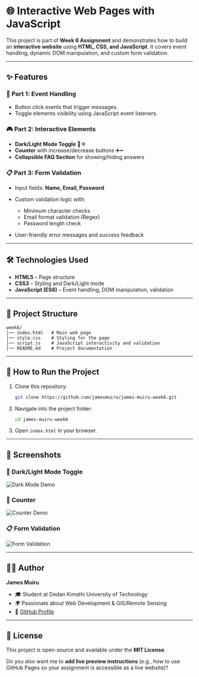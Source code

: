 # 🌐 Interactive Web Pages with JavaScript

This project is part of **Week 6 Assignment** and demonstrates how to build an **interactive website** using **HTML, CSS, and JavaScript**. It covers event handling, dynamic DOM manipulation, and custom form validation.

---

## ✨ Features

### 🎉 Part 1: Event Handling

* Button click events that trigger messages.
* Toggle elements visibility using JavaScript event listeners.

### 🎮 Part 2: Interactive Elements

* **Dark/Light Mode Toggle** 🌙☀️
* **Counter** with increase/decrease buttons ➕➖
* **Collapsible FAQ Section** for showing/hiding answers

### 📋 Part 3: Form Validation

* Input fields: **Name, Email, Password**
* Custom validation logic with:

  * Minimum character checks
  * Email format validation (Regex)
  * Password length check
* User-friendly error messages and success feedback

---

## 🛠️ Technologies Used

* **HTML5** – Page structure
* **CSS3** – Styling and Dark/Light mode
* **JavaScript (ES6)** – Event handling, DOM manipulation, validation

---

## 📂 Project Structure

```
week6/
│── index.html   # Main web page
│── style.css    # Styling for the page
│── script.js    # JavaScript interactivity and validation
│── README.md    # Project documentation
```

---

## 🚀 How to Run the Project

1. Clone this repository:

   ```bash
   git clone https://github.com/jamesmuiru/james-muiru-week6.git
   ```
2. Navigate into the project folder:

   ```bash
   cd james-muiru-week6
   ```
3. Open `index.html` in your browser.

---

## 📸 Screenshots

### 🔘 Dark/Light Mode Toggle

![Dark Mode Demo](https://via.placeholder.com/600x300?text=Dark+Mode+Demo)

### 🔢 Counter

![Counter Demo](https://via.placeholder.com/600x300?text=Counter+Demo)

### 📋 Form Validation

![Form Validation](https://via.placeholder.com/600x300?text=Form+Validation+Demo)

---

## 🧑‍💻 Author

**James Muiru**

* 🎓 Student at Dedan Kimathi University of Technology
* 🌍 Passionate about Web Development & GIS/Remote Sensing
* 🔗 [GitHub Profile](https://github.com/jamesmuiru)

---

## 📜 License

This project is open-source and available under the **MIT License**.



Do you also want me to **add live preview instructions** (e.g., how to use GitHub Pages so your assignment is accessible as a live website)?
